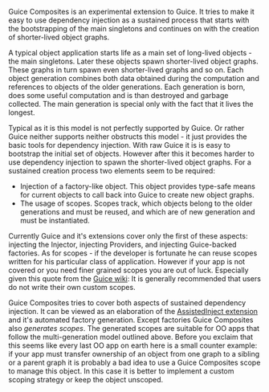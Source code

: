 Guice Composites is an experimental extension to Guice. It tries to make it easy to use dependency injection as a sustained process that starts with the bootstrapping of the main singletons and continues on with the creation of shorter-lived object graphs.

A typical object application starts life as a main set of long-lived objects - the main singletons. Later these objects spawn shorter-lived object graphs. These graphs in turn spawn even shorter-lived graphs and so on. Each object generation combines both data obtained during the computation and references to objects of the older generations. Each generation is born, does some useful computation and is than destroyed and garbage collected. The main generation is special only with the fact that it lives the longest.

Typical as it is this model is not perfectly supported by Guice. Or rather Guice neither supports neither obstructs this model - it just provides the basic tools for dependency injection. With raw Guice it is is easy to bootstrap the initial set of objects. However after this it becomes harder to use dependency injection to spawn the shorter-lived object graphs. For a sustained creation process two elements seem to be required:

  * Injection of a factory-like object. This object provides type-safe means for current objects to call back into Guice to create new object graphs.
  * The usage of scopes. Scopes track, which objects belong to the older generations and must be reused, and which are of new generation and must be instantiated.

Currently Guice and it's extensions cover only the first of these aspects: injecting the Injector, injecting Providers, and injecting Guice-backed factories. As for scopes - if the developer is fortunate he can reuse scopes written for his particular class of application. However if your app is not covered or you need finer grained scopes you are out of luck. Especially given this quote from the [Guice wiki](http://code.google.com/p/google-guice/wiki/CustomScopes): It is generally recommended that users do not write their own custom scopes.

Guice Composites tries to cover both aspects of sustained dependency injection. It can be viewed as an elaboration of the [AssistedInject extension](http://code.google.com/p/google-guice/wiki/AssistedInject) and it's automated factory generation. Except factories Guice Composites also _generates scopes_. The generated scopes are suitable for OO apps that follow the multi-generation model outlined above. Before you exclaim that this seems like every last OO app on earth here is a small counter example: if your app must transfer ownership of an object from one graph to a sibling or a parent graph it is probably a bad idea to use a Guice Composites scope to manage this object. In this case it is better to implement a custom scoping strategy or keep the object unscoped.
